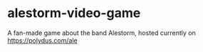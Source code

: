 # alestorm-video-game
A fan-made game about the band Alestorm, hosted currently on https://polydus.com/ale
